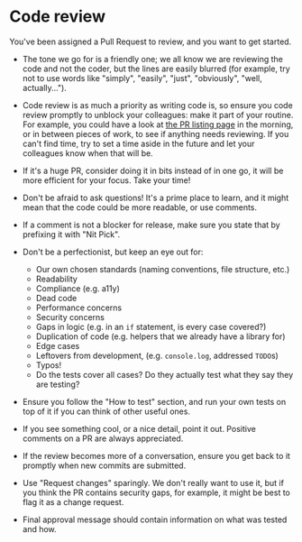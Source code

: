 # Code review

You've been assigned a Pull Request to review, and you want to get started. 

- The tone we go for is a friendly one; we all know we are reviewing the code and not the coder, but the lines are easily blurred (for example, try not to use words like "simply", "easily", "just", "obviously", "well, actually...").

- Code review is as much a priority as writing code is, so ensure you code review promptly to unblock your colleagues: make it part of your routine. For example, you could have a look at [the PR listing page](https://github.com/pulls/review-requested) in the morning, or in between pieces of work, to see if anything needs reviewing. If you can't find time, try to set a time aside in the future and let your colleagues know when that will be.

- If it's a huge PR, consider doing it in bits instead of in one go, it will be more efficient for your focus. Take your time!

- Don't be afraid to ask questions! It's a prime place to learn, and it might mean that the code could be more readable, or use comments.

- If a comment is not a blocker for release, make sure you state that by prefixing it with "Nit Pick".

- Don't be a perfectionist, but keep an eye out for:
	- Our own chosen standards (naming conventions, file structure, etc.)
	- Readability
	- Compliance (e.g. a11y)
	- Dead code
	- Performance concerns
	- Security concerns
	- Gaps in logic (e.g. in an `if` statement, is every case covered?)
	- Duplication of code (e.g. helpers that we already have a library for)
	- Edge cases
	- Leftovers from development, (e.g. `console.log`, addressed `TODO`s)
	- Typos!
	- Do the tests cover all cases? Do they actually test what they say they are testing?

- Ensure you follow the "How to test" section, and run your own tests on top of it if you can think of other useful ones.

- If you see something cool, or a nice detail, point it out. Positive comments on a PR are always appreciated.

- If the review becomes more of a conversation, ensure you get back to it promptly when new commits are submitted. 

- Use "Request changes" sparingly. We don't really want to use it, but if you think the PR contains security gaps, for example, it might be best to flag it as a change request.

- Final approval message should contain information on what was tested and how.